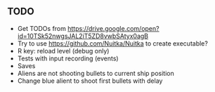 ## TODO
* Get TODOs from https://drive.google.com/open?id=10TSk52nwgsJAL2iT5ZD8vwbSAtyx0agB
* Try to use https://github.com/Nuitka/Nuitka to create executable?
* R key: reload level (debug only)
* Tests with input recording (events)
* Saves
* Aliens are not shooting bullets to current ship position
* Change blue alient to shoot first bullets with delay
